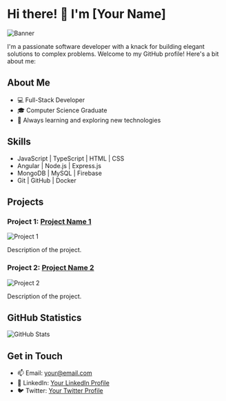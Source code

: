 # Hi there! 👋 I'm [Your Name]

![Banner](https://previews.123rf.com/images/karpenkoilia/karpenkoilia1806/karpenkoilia180600011/102988806-vector-line-web-concept-for-programming-linear-web-banner-for-coding.jpg)

I'm a passionate software developer with a knack for building elegant solutions to complex problems. Welcome to my GitHub profile! Here's a bit about me:

## About Me
- 💻 Full-Stack Developer
- 🎓 Computer Science Graduate
- 🌱 Always learning and exploring new technologies

## Skills
- JavaScript | TypeScript | HTML | CSS
- Angular | Node.js | Express.js
- MongoDB | MySQL | Firebase
- Git | GitHub | Docker

## Projects
### Project 1: [Project Name 1](https://github.com/your-username/project-name-1)
![Project 1](https://project1-screenshot-url.com)

Description of the project.

### Project 2: [Project Name 2](https://github.com/your-username/project-name-2)
![Project 2](https://project2-screenshot-url.com)

Description of the project.

## GitHub Statistics
![GitHub Stats](https://github-readme-stats.vercel.app/api?username=boughaniLabo&show_icons=true&theme=radical)

## Get in Touch
- 📫 Email: your@email.com
- 💼 LinkedIn: [Your LinkedIn Profile](https://www.linkedin.com/in/your-linkedin-profile/)
- 🐦 Twitter: [Your Twitter Profile](https://twitter.com/your-twitter-profile)
